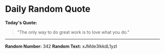 # Daily Random Quote

**Today's Quote:**
> "The only way to do great work is to love what you do."

---

**Random Number:** 342
**Random Text:** xJMde3lkkdL1yzI
